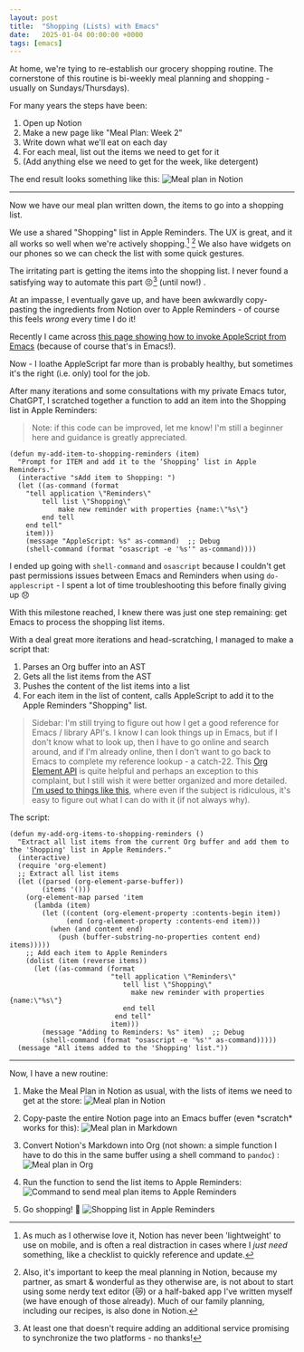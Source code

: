 ```yaml
---
layout: post
title:  "Shopping (Lists) with Emacs"
date:   2025-01-04 00:00:00 +0000
tags: [emacs]
---
```


At home, we're tying to re-establish our grocery shopping routine. The cornerstone of this routine is bi-weekly meal planning and shopping - usually on Sundays/Thursdays).

For many years the steps have been:
1. Open up Notion
1. Make a new page like "Meal Plan: Week 2"
1. Write down what we'll eat on each day
1. For each meal, list out the items we need to get for it
1. (Add anything else we need to get for the week, like detergent)

The end result looks something like this:
![Meal plan in Notion](/static/img/posts/meal-plan-notion.png)

---

Now we have our meal plan written down, the items to go into a shopping list.

We use a shared "Shopping" list in Apple Reminders. The UX is great, and it all works so well when we're actively shopping.[^1] [^2] We also have widgets on our phones so we can check the list with some quick gestures.

The irritating part is getting the items into the shopping list. I never found a satisfying way to automate this part 😣[^3] (until now!) .

At an impasse, I eventually gave up, and have been awkwardly copy-pasting the ingredients from Notion over to Apple Reminders - of course this feels *wrong* every time I do it!

Recently I came across [this page showing how to invoke AppleScript from Emacs](https://irreal.org/blog/?p=4865) (because of course that's in Emacs!). 

Now - I loathe AppleScript far more than is probably healthy, but sometimes it's the right (i.e. only) tool for the job.

After many iterations and some consultations with my private Emacs tutor, ChatGPT, I scratched together a function to add an item into the Shopping list in Apple Reminders:

> Note: if this code can be improved, let me know! I'm still a beginner here and guidance is greatly appreciated.

```elisp
(defun my-add-item-to-shopping-reminders (item)
  "Prompt for ITEM and add it to the ‘Shopping’ list in Apple Reminders."
  (interactive "sAdd item to Shopping: ")
  (let ((as-command (format
	"tell application \"Reminders\"
		tell list \"Shopping\"
			make new reminder with properties {name:\"%s\"}
		end tell
	end tell"
	item)))
    (message "AppleScript: %s" as-command)  ;; Debug
    (shell-command (format "osascript -e '%s'" as-command))))
```

I ended up going with `shell-command` and `osascript` because I couldn't get past permissions issues between Emacs and Reminders when using `do-applescript` - I spent a lot of time troubleshooting this before finally giving up 😞

With this milestone reached, I knew there was just one step remaining: get Emacs to process the shopping list items.

With a deal great more iterations and head-scratching, I managed to make a script that:
1. Parses an Org buffer into an AST
2. Gets all the list items from the AST
3. Pushes the content of the list items into a list
4. For each item in the list of content, calls AppleScript to add it to the Apple Reminders "Shopping" list.

> Sidebar: I'm still trying to figure out how I get a good reference for Emacs / library API's. I know I can look things up in Emacs, but if I don't know what to look up, then I have to go online and search around, and if I'm already online, then I don't want to go back to Emacs to complete my reference lookup - a catch-22. This [Org Element API](https://orgmode.org/worg/dev/org-element-api.html) is quite helpful and perhaps an exception to this complaint, but I still wish it were better organized and more detailed. [I'm used to things like this](https://docs.spring.io/spring-framework/docs/current/javadoc-api/org/springframework/aop/framework/autoproxy/target/AbstractBeanFactoryBasedTargetSourceCreator.html), where even if the subject is ridiculous, it's easy to figure out what I can do with it (if not always why).

The script:
```elisp
(defun my-add-org-items-to-shopping-reminders ()
  "Extract all list items from the current Org buffer and add them to the 'Shopping' list in Apple Reminders."
  (interactive)
  (require 'org-element)
  ;; Extract all list items
  (let ((parsed (org-element-parse-buffer))
        (items '()))
    (org-element-map parsed 'item
      (lambda (item)
        (let ((content (org-element-property :contents-begin item))
              (end (org-element-property :contents-end item)))
          (when (and content end)
            (push (buffer-substring-no-properties content end) items)))))
    ;; Add each item to Apple Reminders
    (dolist (item (reverse items))
      (let ((as-command (format
                         "tell application \"Reminders\"
                            tell list \"Shopping\"
                              make new reminder with properties {name:\"%s\"}
                            end tell
                          end tell"
                         item)))
        (message "Adding to Reminders: %s" item)  ;; Debug
        (shell-command (format "osascript -e '%s'" as-command)))))
  (message "All items added to the 'Shopping' list."))
```

---

Now, I have a new routine:

1. Make the Meal Plan in Notion as usual, with the lists of items we need to get at the store:
![Meal plan in Notion](/static/img/posts/meal-plan-notion.png)

2. Copy-paste the entire Notion page into an Emacs buffer (even \*scratch\* works for this):
![Meal plan in Markdown](/static/img/posts/meal-plan-md.png)

3. Convert Notion's Markdown into Org (not shown: a simple function I have to do this in the same buffer using a shell command to `pandoc`) :
![Meal plan in Org](/static/img/posts/meal-plan-org.png)

4. Run the function to send the list items to Apple Reminders:
![Command to send meal plan items to Apple Reminders](/static/img/posts/meal-plan-command.png)

5. Go shopping! 🛒
![Shopping list in Apple Reminders](/static/img/posts/meal-plan-reminders.png)

[^1]: As much as I otherwise love it, Notion has never been 'lightweight' to use on mobile, and is often a real distraction in cases where I *just need* something, like a checklist to quickly reference and update.

[^2]: Also, it's important to keep the meal planning in Notion, because my partner, as smart & wonderful as they otherwise are, is not about to start using some nerdy text editor (😿) or a half-baked app I've written myself (we have enough of those already). Much of our family planning, including our recipes, is also done in Notion.

[^3]: At least one that doesn't require adding an additional service promising to synchronize the two platforms - no thanks!

